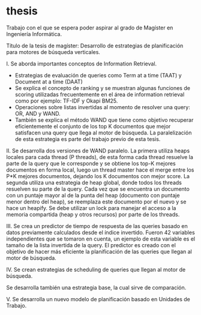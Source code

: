 thesis
======

Trabajo con el que se espera poder aspirar al grado de Magíster en Ingeniería Informática.

Título de la tesis de magíster: Desarrollo de estrategias de planificación para motores de búsqueda verticales.

I. Se aborda importantes conceptos de Information Retrieval.  

- Estrategias de evaluación de queries como Term at a time (TAAT) y Document at a time (DAAT)
- Se explica el concepto de ranking y se muestran algunas funciones de scoring utilizadas frecuentemente en el área de information retrieval como por ejemplo: TF-IDF y Okapi BM25.
- Operaciones sobre listas invertidas al momento de resolver una query: OR, AND y WAND. 
- También se explica el método WAND que tiene como objetivo recuperar eficientemente el conjunto de los top K documentos que mejor satisfacen una query que llega al motor de búsqueda. La paralelización de esta estrategia es parte del trabajo previo de esta tesis.

II. Se desarrolla dos versiones de WAND paralelo. 
La primera utiliza heaps locales para cada thread (P threads), de esta forma cada thread resuelve la parte de la query que le corresponde  y se obtiene los top-K mejores documentos en forma local, luego un thread master hace el merge entre los P*K mejores documentos, dejando los K documentos con mejor score. 
La segunda utiliza una estrategia de heap global, donde todos los threads resuelven su parte de la query. Cada vez que se encuentra un documento con un puntaje mayor al de la punta del heap (documento con puntaje menor dentro del heap), se reemplaza este documento por el nuevo y se hace un heapify. Se debe utilizar un lock para manejar el acceso a la memoria compartida (heap y otros recursos) por parte de los threads. 

III. Se crea un predictor de tiempo de respuesta de las queries basado en datos previamente calculados desde el índice invertido. Fueron 42 variables independientes que se tomaron en cuenta, un ejemplo de esta variable es el tamaño de la lista invertida de la query. 
El predictor es creado con el objetivo de hacer más eficiente la planificación de las queries que llegan al motor de búsqueda.

IV. Se crean estrategias de scheduling de queries que llegan al motor de búsqueda. 

Se desarrolla también una estrategia base, la cual sirve de comparación. 

V. Se desarrolla un nuevo modelo de planificación basado en Unidades de Trabajo.
